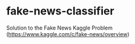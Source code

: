 # fake-news-classifier
Solution to the Fake News Kaggle Problem (https://www.kaggle.com/c/fake-news/overview)
